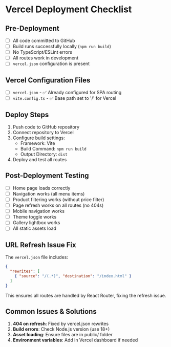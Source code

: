 # Vercel Deployment Checklist

## Pre-Deployment
- [ ] All code committed to GitHub
- [ ] Build runs successfully locally (`npm run build`)
- [ ] No TypeScript/ESLint errors
- [ ] All routes work in development
- [ ] `vercel.json` configuration is present

## Vercel Configuration Files
- [ ] `vercel.json` - ✅ Already configured for SPA routing
- [ ] `vite.config.ts` - ✅ Base path set to '/' for Vercel

## Deploy Steps
1. Push code to GitHub repository
2. Connect repository to Vercel
3. Configure build settings:
   - Framework: Vite
   - Build Command: `npm run build`
   - Output Directory: `dist`
4. Deploy and test all routes

## Post-Deployment Testing
- [ ] Home page loads correctly
- [ ] Navigation works (all menu items)
- [ ] Product filtering works (without price filter)
- [ ] Page refresh works on all routes (no 404s)
- [ ] Mobile navigation works
- [ ] Theme toggle works
- [ ] Gallery lightbox works
- [ ] All static assets load

## URL Refresh Issue Fix
The `vercel.json` file includes:
```json
{
  "rewrites": [
    { "source": "/(.*)", "destination": "/index.html" }
  ]
}
```
This ensures all routes are handled by React Router, fixing the refresh issue.

## Common Issues & Solutions
1. **404 on refresh**: Fixed by vercel.json rewrites
2. **Build errors**: Check Node.js version (use 18+)
3. **Asset loading**: Ensure files are in public/ folder
4. **Environment variables**: Add in Vercel dashboard if needed
